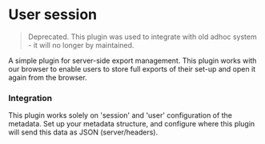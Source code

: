 # User session

> Deprecated. This plugin was used to integrate with old adhoc system - it will no longer by maintained.

A simple plugin for server-side export management. This plugin works with our browser
to enable users to store full exports of their set-up and open it again from the browser.

### Integration
This plugin works solely on 'session' and 'user' configuration
of the metadata. Set up your metadata structure, and configure
where this plugin will send this data as JSON (server/headers).
